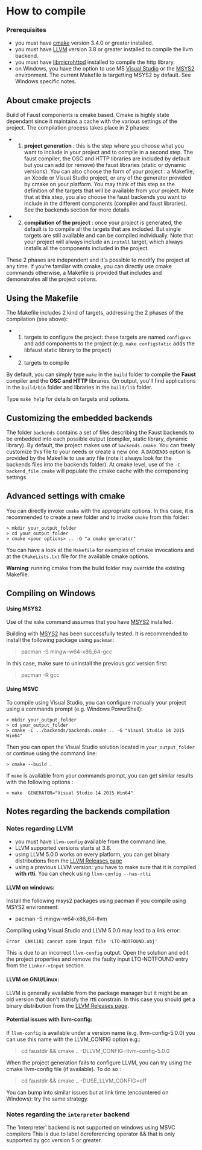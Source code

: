 
# How to compile

### Prerequisites
- you must have [cmake](https://cmake.org/) version 3.4.0 or greater installed.
- you must have [LLVM](http://llvm.org/) version 3.8 or greater installed to compile the llvm backend.
- you must have [libmicrohttpd](https://www.gnu.org/software/libmicrohttpd/) installed to compile the http library.
- on Windows, you have the option to use MS [Visual Studio](http://www.microsoft.com/express/) or the [MSYS2](http://www.msys2.org/) environment. The current Makefile is targetting MSYS2 by default. See Windows specific notes.


## About cmake projects

Build of Faust components is cmake based. Cmake is highly state dependant since it maintains a cache with the various settings of the project. The compilation process takes place in 2 phases:
- 1) **project generation** : this is the step where you choose what you want to include in your project and to compile in a second step. The faust compiler, the OSC and HTTP libraries are included by default but you can add (or remove) the faust libraries (static or dynamic versions). You can also choose the form of your project : a Makefile, an Xcode or Visual Studio project, or any of the generator provided by cmake on your platform. You may think of this step as the definition of the targets that will be available from your project. Note that at this step, you also choose the faust backends you want to include in the different components (compiler and faust libraries). See the backends section for more details.

- 2) **compilation of the project** : once your project is generated, the default is to compile all the targets that are included. But single targets are still available and can be compiled individually. Note that your project will always include an `install` target, which always installs all the components included in the project.

These 2 phases are independent and it's possible to modify the project at any time.
If you're familiar with cmake, you can directly use cmake commands otherwise, a Makefile is provided that includes and demonstrates all the project options.

## Using the Makefile
The Makefile includes 2 kind of targets, addressing the 2 phases of the compilation (see above):
- 1) targets to configure the project: these targets are named `configxxx` and add components to the project (e.g. `make configstatic` adds the libfaust static library to the project)
- 2) targets to compile

By default, you can simply type `make` in the `build` folder to compile the **Faust** compiler and the **OSC and HTTP** libraries.
On output, you'll find applications in the `build/bin` folder and libraries in the `build/lib` folder.

Type `make help` for details on targets and options.

## Customizing the embedded backends
The folder `backends` contains a set of files describing the Faust backends to be embedded into  each possible output (compiler, static library, dynamic library). By default, the project makes use of `backends.cmake`.
You can freely customize this file to your needs or create a new one. A `BACKENDS` option is provided by the Makefile to use any file (note it always look for the backends files into the backends folder). At cmake level, use of the `-C backend_file.cmake` will populate the cmake cache with the correponding settings.


## Advanced settings with cmake

You can directly invoke `cmake` with the appropriate options. In this case, it is recommended to create a new folder and to invoke `cmake` from this folder:

`> mkdir your_output_folder`  
`> cd your_output_folder`  
`> cmake <your options> .. -G "a cmake generator"`

You can have a look at the `Makefile` for examples of cmake invocations and at the `CMakeLists.txt` file for the available cmake options.

**Warning**: running cmake from the build folder may override the existing Makefile.

## Compiling on Windows
#### Using MSYS2
Use of the `make` command assumes that you have [MSYS2](http://www.msys2.org/) installed.

Building with [MSYS2](http://www.msys2.org/) has been successfully tested. It is recommended to install the following package using `packman`:
> pacman -S mingw-w64-x86_64-gcc

In this case, make sure to uninstall the previous gcc version first:
> pacman -R gcc

#### Using MSVC
To compile using Visual Studio, you can configure manually your project using a commands prompt (e.g. Windows PowerShell):

`> mkdir your_output_folder`  
`> cd your_output_folder`  
`> cmake -C ../backends/backends.cmake .. -G "Visual Studio 14 2015 Win64"`

Then you can open the Visual Studio solution located in `your_output_folder` or continue using the command line:

`> cmake --build .`  

If `make` is available from your commands prompt, you can get similar results with the following options :

`> make  GENERATOR="Visual Studio 14 2015 Win64"`


## Notes regarding the backends compilation

### Notes regarding LLVM
- you must have `llvm-config` available from the command line.
- LLVM supported versions starts at 3.8.
- using LLVM 5.0.0 works on every platform, you can get binary distributions from the [LLVM Releases page](http://releases.llvm.org/)
- using a previous LLVM version: you have to make sure that it is compiled **with rtti**. You can check using `llvm-config --has-rtti`


#### LLVM on windows:
Install the following msys2 packages using pacman if you compile using MSYS2 environment:
- pacman -S mingw-w64-x86_64-llvm

Compiling using Visual Studio and LLVM 5.0.0 may lead to a link error:

`Error	LNK1181	cannot open input file 'LTO-NOTFOUND.obj'`

This is due to an incorrect `llvm-config` output. Open the solution and edit the project properties and remove the faulty input LTO-NOTFOUND entry from the `Linker->Input` section.

#### LLVM on GNU/Linux:
LLVM is generally available from the package manager but it might be an old version that don't statisfy the rtti constrain. In this case you should get a binary distribution from the [LLVM Releases page](http://releases.llvm.org/).


#### Potential issues with llvm-config:
If `llvm-config` is available under a version name (e.g. llvm-config-5.0.0) you can use this name with the LLVM_CONFIG option e.g.:
> cd faustdir &&
cmake .. -DLLVM_CONFIG=llvm-config-5.0.0

When the project generation fails to configure LLVM, you can try using the cmake llvm-config file (if available). To do so :
> cd faustdir &&
cmake .. -DUSE_LLVM_CONFIG=off

You can bump into similar issues but at link time (encountered on Windows): try the same strategy.


### Notes regarding the `interpreter` backend
The 'interpreter' backend is not supported on windows using MSVC compilers
This is due to label dereferencing operator && that is only supported by gcc version 5 or greater.
